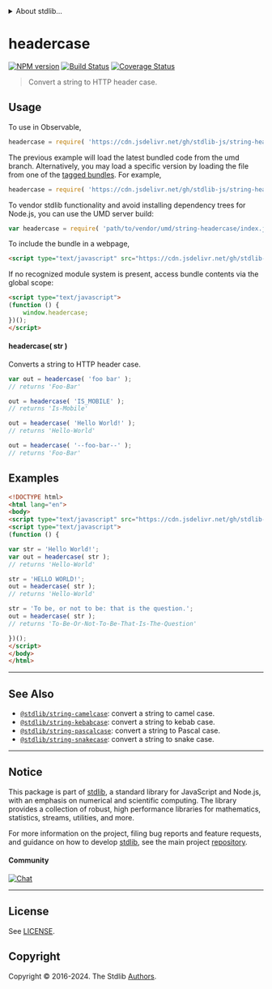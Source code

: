 <!--

@license Apache-2.0

Copyright (c) 2023 The Stdlib Authors.

Licensed under the Apache License, Version 2.0 (the "License");
you may not use this file except in compliance with the License.
You may obtain a copy of the License at

   http://www.apache.org/licenses/LICENSE-2.0

Unless required by applicable law or agreed to in writing, software
distributed under the License is distributed on an "AS IS" BASIS,
WITHOUT WARRANTIES OR CONDITIONS OF ANY KIND, either express or implied.
See the License for the specific language governing permissions and
limitations under the License.

-->


<details>
  <summary>
    About stdlib...
  </summary>
  <p>We believe in a future in which the web is a preferred environment for numerical computation. To help realize this future, we've built stdlib. stdlib is a standard library, with an emphasis on numerical and scientific computation, written in JavaScript (and C) for execution in browsers and in Node.js.</p>
  <p>The library is fully decomposable, being architected in such a way that you can swap out and mix and match APIs and functionality to cater to your exact preferences and use cases.</p>
  <p>When you use stdlib, you can be absolutely certain that you are using the most thorough, rigorous, well-written, studied, documented, tested, measured, and high-quality code out there.</p>
  <p>To join us in bringing numerical computing to the web, get started by checking us out on <a href="https://github.com/stdlib-js/stdlib">GitHub</a>, and please consider <a href="https://opencollective.com/stdlib">financially supporting stdlib</a>. We greatly appreciate your continued support!</p>
</details>

# headercase

[![NPM version][npm-image]][npm-url] [![Build Status][test-image]][test-url] [![Coverage Status][coverage-image]][coverage-url] <!-- [![dependencies][dependencies-image]][dependencies-url] -->

> Convert a string to HTTP header case.

<!-- Package usage documentation. -->



<section class="usage">

## Usage

To use in Observable,

```javascript
headercase = require( 'https://cdn.jsdelivr.net/gh/stdlib-js/string-headercase@umd/browser.js' )
```
The previous example will load the latest bundled code from the umd branch. Alternatively, you may load a specific version by loading the file from one of the [tagged bundles](https://github.com/stdlib-js/string-headercase/tags). For example,

```javascript
headercase = require( 'https://cdn.jsdelivr.net/gh/stdlib-js/string-headercase@v0.2.0-umd/browser.js' )
```

To vendor stdlib functionality and avoid installing dependency trees for Node.js, you can use the UMD server build:

```javascript
var headercase = require( 'path/to/vendor/umd/string-headercase/index.js' )
```

To include the bundle in a webpage,

```html
<script type="text/javascript" src="https://cdn.jsdelivr.net/gh/stdlib-js/string-headercase@umd/browser.js"></script>
```

If no recognized module system is present, access bundle contents via the global scope:

```html
<script type="text/javascript">
(function () {
    window.headercase;
})();
</script>
```

#### headercase( str )

Converts a string to HTTP header case.

```javascript
var out = headercase( 'foo bar' );
// returns 'Foo-Bar'

out = headercase( 'IS_MOBILE' );
// returns 'Is-Mobile'

out = headercase( 'Hello World!' );
// returns 'Hello-World'

out = headercase( '--foo-bar--' );
// returns 'Foo-Bar'
```

</section>

<!-- /.usage -->

<!-- Package usage examples. -->

<section class="examples">

## Examples

```html
<!DOCTYPE html>
<html lang="en">
<body>
<script type="text/javascript" src="https://cdn.jsdelivr.net/gh/stdlib-js/string-headercase@umd/browser.js"></script>
<script type="text/javascript">
(function () {

var str = 'Hello World!';
var out = headercase( str );
// returns 'Hello-World'

str = 'HELLO WORLD!';
out = headercase( str );
// returns 'Hello-World'

str = 'To be, or not to be: that is the question.';
out = headercase( str );
// returns 'To-Be-Or-Not-To-Be-That-Is-The-Question'

})();
</script>
</body>
</html>
```

</section>

<!-- /.examples -->



<!-- Section for related `stdlib` packages. Do not manually edit this section, as it is automatically populated. -->

<section class="related">

* * *

## See Also

-   <span class="package-name">[`@stdlib/string-camelcase`][@stdlib/string/camelcase]</span><span class="delimiter">: </span><span class="description">convert a string to camel case.</span>
-   <span class="package-name">[`@stdlib/string-kebabcase`][@stdlib/string/kebabcase]</span><span class="delimiter">: </span><span class="description">convert a string to kebab case.</span>
-   <span class="package-name">[`@stdlib/string-pascalcase`][@stdlib/string/pascalcase]</span><span class="delimiter">: </span><span class="description">convert a string to Pascal case.</span>
-   <span class="package-name">[`@stdlib/string-snakecase`][@stdlib/string/snakecase]</span><span class="delimiter">: </span><span class="description">convert a string to snake case.</span>

</section>

<!-- /.related -->

<!-- Section for all links. Make sure to keep an empty line after the `section` element and another before the `/section` close. -->


<section class="main-repo" >

* * *

## Notice

This package is part of [stdlib][stdlib], a standard library for JavaScript and Node.js, with an emphasis on numerical and scientific computing. The library provides a collection of robust, high performance libraries for mathematics, statistics, streams, utilities, and more.

For more information on the project, filing bug reports and feature requests, and guidance on how to develop [stdlib][stdlib], see the main project [repository][stdlib].

#### Community

[![Chat][chat-image]][chat-url]

---

## License

See [LICENSE][stdlib-license].


## Copyright

Copyright &copy; 2016-2024. The Stdlib [Authors][stdlib-authors].

</section>

<!-- /.stdlib -->

<!-- Section for all links. Make sure to keep an empty line after the `section` element and another before the `/section` close. -->

<section class="links">

[npm-image]: http://img.shields.io/npm/v/@stdlib/string-headercase.svg
[npm-url]: https://npmjs.org/package/@stdlib/string-headercase

[test-image]: https://github.com/stdlib-js/string-headercase/actions/workflows/test.yml/badge.svg?branch=v0.2.0
[test-url]: https://github.com/stdlib-js/string-headercase/actions/workflows/test.yml?query=branch:v0.2.0

[coverage-image]: https://img.shields.io/codecov/c/github/stdlib-js/string-headercase/main.svg
[coverage-url]: https://codecov.io/github/stdlib-js/string-headercase?branch=main

<!--

[dependencies-image]: https://img.shields.io/david/stdlib-js/string-headercase.svg
[dependencies-url]: https://david-dm.org/stdlib-js/string-headercase/main

-->

[chat-image]: https://img.shields.io/gitter/room/stdlib-js/stdlib.svg
[chat-url]: https://app.gitter.im/#/room/#stdlib-js_stdlib:gitter.im

[stdlib]: https://github.com/stdlib-js/stdlib

[stdlib-authors]: https://github.com/stdlib-js/stdlib/graphs/contributors

[cli-section]: https://github.com/stdlib-js/string-headercase#cli
[cli-url]: https://github.com/stdlib-js/string-headercase/tree/cli
[@stdlib/string-headercase]: https://github.com/stdlib-js/string-headercase/tree/main

[umd]: https://github.com/umdjs/umd
[es-module]: https://developer.mozilla.org/en-US/docs/Web/JavaScript/Guide/Modules

[deno-url]: https://github.com/stdlib-js/string-headercase/tree/deno
[deno-readme]: https://github.com/stdlib-js/string-headercase/blob/deno/README.md
[umd-url]: https://github.com/stdlib-js/string-headercase/tree/umd
[umd-readme]: https://github.com/stdlib-js/string-headercase/blob/umd/README.md
[esm-url]: https://github.com/stdlib-js/string-headercase/tree/esm
[esm-readme]: https://github.com/stdlib-js/string-headercase/blob/esm/README.md
[branches-url]: https://github.com/stdlib-js/string-headercase/blob/main/branches.md

[stdlib-license]: https://raw.githubusercontent.com/stdlib-js/string-headercase/main/LICENSE

[standard-streams]: https://en.wikipedia.org/wiki/Standard_streams

[mdn-regexp]: https://developer.mozilla.org/en-US/docs/Web/JavaScript/Guide/Regular_Expressions

<!-- <related-links> -->

[@stdlib/string/camelcase]: https://github.com/stdlib-js/string-camelcase/tree/umd

[@stdlib/string/kebabcase]: https://github.com/stdlib-js/string-kebabcase/tree/umd

[@stdlib/string/pascalcase]: https://github.com/stdlib-js/string-pascalcase/tree/umd

[@stdlib/string/snakecase]: https://github.com/stdlib-js/string-snakecase/tree/umd

<!-- </related-links> -->

</section>

<!-- /.links -->
